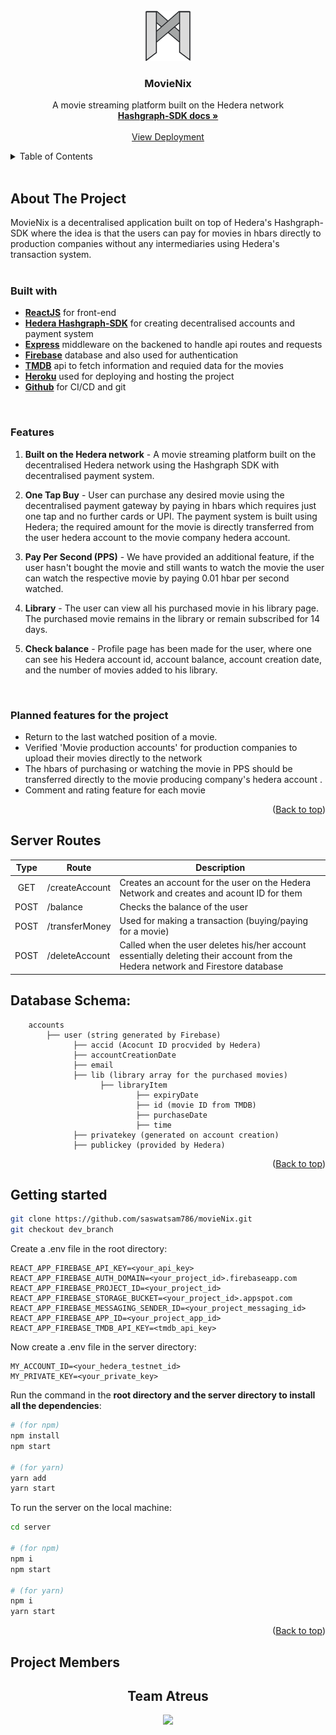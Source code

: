 <!-- PROJECT LOGO -->
<br>
<div align="center">
  <a href="#">
    <img src="src/pages/Login/MovieNix-2.svg" alt="MovieNix Logo" width="80" height="80">
  </a>

  <h3 align="center">MovieNix</h3>

  <p align="center">
    A movie streaming platform built on the Hedera network
    <br />
    <a href="https://docs.hedera.com/guides/docs/sdks"><strong>Hashgraph-SDK docs »</strong></a>
    <br />
    <br />
    <a target="_blank" href="https://movienix-5e794.web.app/">View Deployment</a>
  </p>
</div>


<!-- TABLE OF CONTENTS -->
<details>
  <summary>Table of Contents</summary>
  <ol>
    <li>
      <a href="#about-the-project">About The Project
      </a>
      <ul>
        <li><a href="#built-with">Built With</a></li>
        <li><a href="#features">Features</a></li>
        <li><a href="#planned-features-for-the-project">Planned Features</a></li>
      </ul>
    </li>
    <li>
       <a href="#server-routes">Server routes</a>
    </li>
    <li>
       <a href="#database-schema">Database Schema</a>
    </li>
    <li>
      <a href="#getting-started">Getting Started</a>
    </li>
    <li><a href="#project-members">Our Team</a></li>
  </ol>
</details>

<br/>

<!-- ABOUT THE PROJECT -->
## About The Project
MovieNix is a decentralised application built on top of Hedera's Hashgraph-SDK where the idea is that the users can pay for movies in hbars directly to production companies without any intermediaries using Hedera's transaction system.
<br/><br/>
### Built with

* **[ReactJS](https://reactjs.org/docs/getting-started.html)** for front-end
* **[Hedera Hashgraph-SDK](https://docs.hedera.com/guides/)** for creating decentralised accounts and payment system 
* **[Express](https://expressjs.com/)** middleware on the backened to handle api routes and requests
* **[Firebase](https://firebase.google.com/)** database and also used for authentication
* **[TMDB](https://developers.themoviedb.org/3)** api to fetch information and requied data for the movies
* **[Heroku](https://www.heroku.com/)** used for deploying and hosting the project
* **[Github](https://github.com/)** for CI/CD and git

<br/>

### Features

1. **Built on the Hedera network** - A movie streaming platform built on the decentralised Hedera network using the Hashgraph SDK with decentralised payment system.

2. **One Tap Buy** - User can purchase any desired movie using the decentralised payment gateway by paying in hbars which requires just one tap and no further cards or UPI. The payment system is built using Hedera; the required amount for the movie is directly transferred from the user hedera account to the movie company hedera account. 

3. **Pay Per Second (PPS)** - We have provided an additional feature, if the user hasn't bought the movie and still wants to watch the movie the user can watch the respective movie by paying 0.01 hbar per second watched.

4. **Library** - The user can view all his purchased movie in his library page. The purchased movie remains in the library or remain subscribed for 14 days. 

5. **Check balance** - Profile page has been made for the user, where one can see his Hedera account id, account balance, account creation date, and the number of movies added to his library.
 
<br/>

### Planned features for the project

* Return to the last watched position of a movie.
* Verified 'Movie production accounts' for production companies to upload their movies directly to the network
* The hbars of purchasing or watching the movie in PPS should be transferred directly to the movie producing company's hedera account .
* Comment and rating feature for each movie


<p align="right">(<a href="#">Back to top</a>)</p>

<!-- ## Currently working on

1. xyz
2. abc -->

## Server Routes

| Type | Route | Description |
|:--:|--| ------------- |
| GET | /createAccount | Creates an account for the user on the Hedera Network and creates and acount ID for them |
| POST | /balance | Checks the balance of the user |
| POST | /transferMoney | Used for making a transaction (buying/paying for a movie) |
| POST | /deleteAccount | Called when the user deletes his/her account essentially deleting their account from the Hedera network and Firestore database |

## Database Schema:
```
    accounts
      	├── user (string generated by Firebase)
      		  ├── accid (Acocunt ID procvided by Hedera)
      		  ├── accountCreationDate
      		  ├── email 
      		  ├── lib (library array for the purchased movies)
      	    		├── libraryItem
      				        ├── expiryDate
      				        ├── id (movie ID from TMDB)
      				        ├── purchaseDate
      				        ├── time
      		  ├── privatekey (generated on account creation)
      		  ├── publickey (provided by Hedera)
```
<p align="right">(<a href="#">Back to top</a>)</p>

## Getting started

```bash
git clone https://github.com/saswatsam786/movieNix.git
git checkout dev_branch
```
Create a .env file in the root directory:

```
REACT_APP_FIREBASE_API_KEY=<your_api_key>
REACT_APP_FIREBASE_AUTH_DOMAIN=<your_project_id>.firebaseapp.com
REACT_APP_FIREBASE_PROJECT_ID=<your_project_id>
REACT_APP_FIREBASE_STORAGE_BUCKET=<your_project_id>.appspot.com
REACT_APP_FIREBASE_MESSAGING_SENDER_ID=<your_project_messaging_id>
REACT_APP_FIREBASE_APP_ID=<your_project_app_id>
REACT_APP_FIREBASE_TMDB_API_KEY=<tmdb_api_key>
```
Now create a .env file in the server directory:

```
MY_ACCOUNT_ID=<your_hedera_testnet_id>
MY_PRIVATE_KEY=<your_private_key>
```

Run the command in the **root directory and the server directory to install all the dependencies**:

```bash
# (for npm)
npm install
npm start

# (for yarn) 
yarn add
yarn start
```



To run the server on the local machine:

```bash
cd server

# (for npm)
npm i
npm start

# (for yarn)
npm i
yarn start
```

<p align="right">(<a href="#">Back to top</a>)</p>


## Project Members

<div align="center">

## Team Atreus
<a href = "https://github.com/saswatsam786/movienix/graphs/contributors">
  <img src="https://contrib.rocks/image?repo=saswatsam786/movienix">
</a>
</div>
